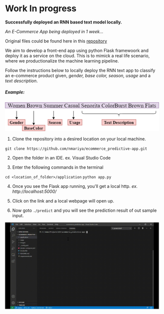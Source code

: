 # Work In progress
**Successfully deployed an RNN based text model locally.**

*An E-Commerce App being deployed in 1 week...*

Original files could be found here in this [repository](https://github.com/nmariya/e-commerce-classifier) 

We aim to develop a front-end app using python Flask framewoork and deploy it as a service on the cloud. This is to mimick a real life scenario, where  we productionalize the machine learning pipeline.

Follow the instructions below to locally deploy the RNN text app to classify an e-commerce product given, *gender, base color, season, usage* and a *text description*.
##### Example:

<p align="left">
<img src="./images/text_example.png"/>
</p>

1. Clone the repository into a desired location on your local machine.

`git clone https://github.com/nmariya/ecommerce_predictive-app.git`

2. Open the folder in an IDE. ex. Visual Studio Code


3. Enter the following commands in the terminal

`cd <location_of_folder>/application`
`python app.py`

4. Once you see the Flask app running, you'll get a local http. *ex. http://localhost:5000/*

5. Click on the link and a local webpage will open up.

6. Now goto `./predict`  and you will see the prediction result of out sample input.

<p align="center">
<img src="./images/Terminal_run.gif"/>
</p>
